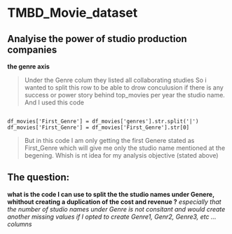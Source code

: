 # TMBD_Movie_dataset
## Analyise the power of studio production companies

**the genre axis**
> Under the Genre colum they listed all collaborating studies
> So i wanted to split this row to be able to drow conculusion if there is any success or power story behind top_movies per year the studio name.
> And I used this code

````

df_movies['First_Genre'] = df_movies['genres'].str.split('|')
df_movies['First_Genre'] = df_movies['First_Genre'].str[0]

````

> But in this code I am only getting the first Genere stated as First_Genre
> which will give me only the studio name mentioned at the begening. Whish is nt idea for my analysis objective (stated above)

## The question:
**what is the code I can use to split the the studio names under Genere, whithout creating a duplication of the cost and revenue ?**
_especially that the number of studio names under Genre is not consitant and would create another missing values if I opted to create Genre1, Genr2, Genre3, etc ... columns_


